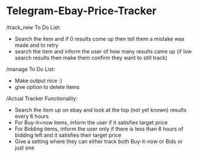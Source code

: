 # Telegram-Ebay-Price-Tracker

/track_new To Do List:
- Search the item and if 0 results come up then tell them a mistake was made and to retry
- search the item and inform the user of how many results came up (if low search results then make them confirm they want to still track)

/manage To Do List:
- Make output nice :)
- give option to delete items

/Actual Tracker Functionality:
- Search the item up on ebay and look at the top (not yet known) results every 6 hours
- For Buy-it=now items, inform the user if it satisfies target price
- For Bidding items, inform the user only if there is less than 6 hours of bidding left and it satisfies their target price
- Give a setting where they can either track both Buy-it-now or Bids or just one 
